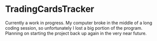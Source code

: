 # TradingCardsTracker

Currently a work in progress.
My computer broke in the middle of a long coding session, so unfortunately I lost a big portion of the program. 
Planning on starting the project back up again in the very near future.
